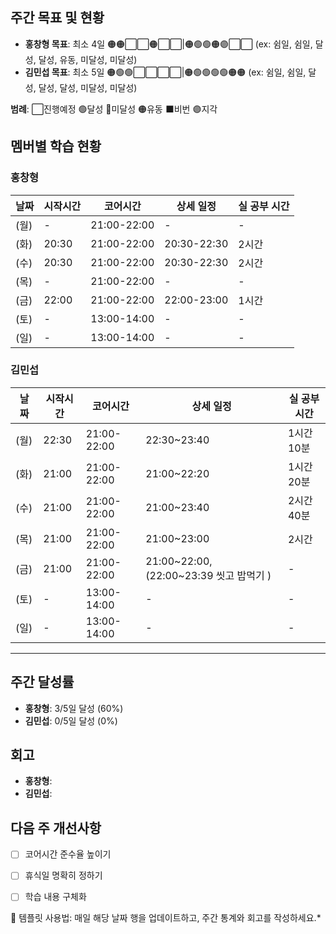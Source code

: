 ## 주간 목표 및 현황
- **홍창형 목표**: 최소 4일 🟠🟠⬜⬜🟠⬜⬜|🟠🟢🟢🟠🟣⬜⬜ (ex: 쉼일, 쉼일, 달성, 달성, 유동, 미달성, 미달성)
- **김민섭 목표**: 최소 5일 🟠🟢🟢⬜⬜⬜⬜|🟠🟢🟢🟢🟢🟠🟠 (ex: 쉼일, 쉼일, 달성, 달성, 달성, 미달성, 미달성)

**범례**: ⬜진행예정 🟢달성 🔴미달성 🟠유동 ⬛️비번 🟣지각 

## 멤버별 학습 현황


### 홍창형
| 날짜 | 시작시간 | 코어시간 | 상세 일정 |실 공부 시간
|------|----------|----------|-----------|-----------|
|  (월) | - | 21:00-22:00 | - | - |
|  (화) | 20:30 | 21:00-22:00 | 20:30-22:30 | 2시간 |
|  (수) | 20:30 | 21:00-22:00 | 20:30-22:30 | 2시간 |
|  (목) | - | 21:00-22:00 | - | - |
|  (금) | 22:00 | 21:00-22:00 | 22:00-23:00 | 1시간 |
|  (토) | - | 13:00-14:00 | - | - |
|  (일) | - | 13:00-14:00 | - | - |

### 김민섭
| 날짜 | 시작시간 | 코어시간 | 상세 일정 |실 공부 시간
|------|----------|----------|-----------|-----------|
|  (월) | 22:30 | 21:00-22:00 | 22:30~23:40 | 1시간 10분 |
|  (화) | 21:00 | 21:00-22:00 | 21:00~22:20 | 1시간 20분 |
|  (수) | 21:00 | 21:00-22:00 | 21:00~23:40 | 2시간 40분 |
|  (목) | 21:00 | 21:00-22:00 | 21:00~23:00 | 2시간 |
|  (금) | 21:00 | 21:00-22:00 | 21:00~22:00, (22:00~23:39 씻고 밥먹기 ) | - |
|  (토) | - | 13:00-14:00 | - | - |
|  (일) | - | 13:00-14:00 | - | - |

---

## 주간 달성률
- **홍창형**: 3/5일 달성 (60%)
- **김민섭**: 0/5일 달성 (0%)

## 회고
- **홍창형**:
- **김민섭**:

## 다음 주 개선사항
- [ ] 코어시간 준수율 높이기
- [ ] 휴식일 명확히 정하기
- [ ] 학습 내용 구체화


📝 템플릿 사용법: 매일 해당 날짜 행을 업데이트하고, 주간 통계와 회고를 작성하세요.*

